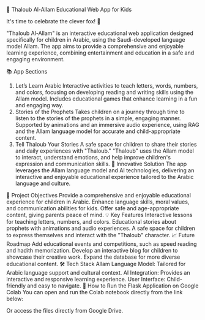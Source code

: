 🦊 Thaloub Al-Allam
Educational Web App for Kids

It's time to celebrate the clever fox! 🌟

"Thaloub Al-Allam" is an interactive educational web application designed specifically for children in Arabic, using the Saudi-developed language model Allam. The app aims to provide a comprehensive and enjoyable learning experience, combining entertainment and education in a safe and engaging environment.

📚 App Sections
1. Let’s Learn Arabic
Interactive activities to teach letters, words, numbers, and colors, focusing on developing reading and writing skills using the Allam model.
Includes educational games that enhance learning in a fun and engaging way.
2. Stories of the Prophets
Takes children on a journey through time to listen to the stories of the prophets in a simple, engaging manner.
Supported by animations and an immersive audio experience, using RAG and the Allam language model for accurate and child-appropriate content.
3. Tell Thaloub Your Stories
A safe space for children to share their stories and daily experiences with "Thaloub."
"Thaloub" uses the Allam model to interact, understand emotions, and help improve children's expression and communication skills.
🚀 Innovative Solution
The app leverages the Allam language model and AI technologies, delivering an interactive and enjoyable educational experience tailored to the Arabic language and culture.

🎯 Project Objectives
Provide a comprehensive and enjoyable educational experience for children in Arabic.
Enhance language skills, moral values, and communication abilities for kids.
Offer safe and age-appropriate content, giving parents peace of mind.
💡 Key Features
Interactive lessons for teaching letters, numbers, and colors.
Educational stories about prophets with animations and audio experiences.
A safe space for children to express themselves and interact with the "Thaloub" character.
📈 Future Roadmap
Add educational events and competitions, such as speed reading and hadith memorization.
Develop an interactive blog for children to showcase their creative work.
Expand the database for more diverse educational content.
🛠️ Tech Stack
Allam Language Model: Tailored for Arabic language support and cultural context.
AI Integration: Provides an interactive and responsive learning experience.
User Interface: Child-friendly and easy to navigate.
🚀 How to Run the Flask Application on Google Colab
You can open and run the Colab notebook directly from the link below:



Or access the files directly from Google Drive.
